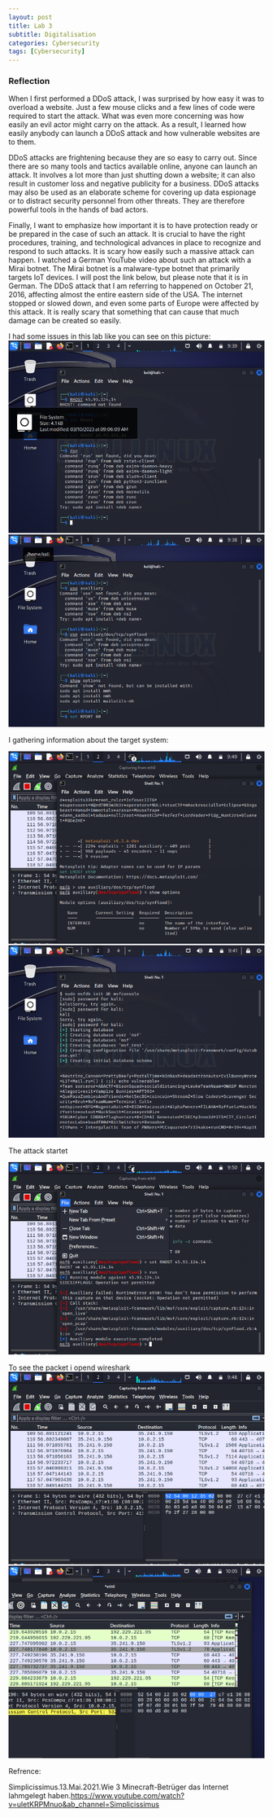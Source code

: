 ```yaml
---
layout: post
title: Lab 3
subtitle: Digitalisation
categories: Cybersecurity
tags: [Cybersecurity]
---
```



### Reflection

When I first performed a DDoS attack, I was surprised by how easy it was to overload a website. Just a few mouse clicks and a few lines of code were required to start the attack. What was even more concerning was how easily an evil actor might carry on the attack. As a result, I learned how easily anybody can launch a DDoS attack and how vulnerable websites are to them.

DDoS attacks are frightening because they are so easy to carry out. Since there are so many tools and tactics available online, anyone can launch an attack. It involves a lot more than just shutting down a website; it can also result in customer loss and negative publicity for a business. DDoS attacks may also be used as an elaborate scheme for covering up data espionage or to distract security personnel from other threats. They are therefore powerful tools in the hands of bad actors.

Finally, I want to emphasize how important it is to have protection 
ready or be prepared in the case of such an attack. It is crucial to have the right procedures, training, and technological advances in place to recognize and respond to such attacks. It is scary how easily such a massive attack can happen. I watched a German YouTube video about such an attack with a Mirai botnet. The Mirai botnet is a malware-type botnet that primarily targets IoT devices. I will post the link below, but please note that it is in German. The DDoS attack that I am referring to happened on October 21, 2016, affecting almost the entire eastern side of the USA. The internet stopped or slowed down, and even some parts of Europe were affected by this attack. It is really scary that something that can cause that much damage can be created so easily.


I had some issues in this lab like you can see  on this  picture:
![datacamp certification](/assets/images/banners/lab3/2.png)
![datacamp certification](/assets/images/banners/lab3/begining.png)

   I gathering information about  the  target system:
   
![datacamp certification](/assets/images/banners/lab3/database2.png)
![datacamp certification](/assets/images/banners/lab3/database.png)

The attack startet 

![datacamp certification](/assets/images/banners/lab3/lab3database3.png)

To see the packet  i opend  wireshark 
![datacamp certification](/assets/images/banners/lab3/wireshark.png)
![datacamp certification](/assets/images/banners/lab3/wiresharke2.png)

Refrence:

Simplicissimus.13.Mai.2021.Wie 3 Minecraft-Betrüger das Internet lahmgelegt haben.https://www.youtube.com/watch?v=uletKRPMnuo&ab_channel=Simplicissimus


